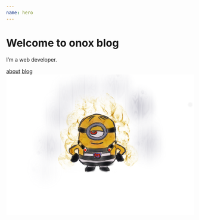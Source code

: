 ```yaml
---
name: hero
---
```


# Welcome to onox blog

I’m a web developer.

[about](./about)
[blog](./blog)
![top_logo](./hero.PNG)
